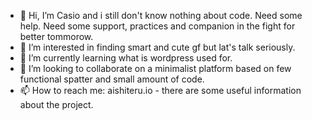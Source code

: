 - 👋 Hi, I’m Casio and i still don't know nothing about code.
Need some help. Need some support, practices and companion in the fight
for better tommorow.
- 👀 I’m interested in finding smart and cute gf but lat's talk seriously.
- 🌱 I’m currently learning what is wordpress used for. 
- 💞️ I’m looking to collaborate on a minimalist platform based on 
few functional spatter and small amount of code.
- 📫 How to reach me: aishiteru.io - there are some useful information 
about the project.

<!---
Aishiteru.io is a continuation of the work of many 
volunteers from all over the Europe and not only.
next step - world is just the beginning.

---!>
